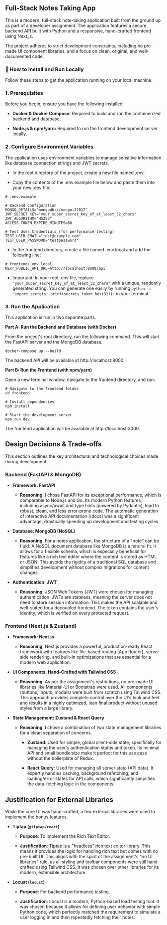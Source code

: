 ## Full-Stack Notes Taking App
This is a modern, full-stack note-taking application built from the ground up as part of a developer assignment. The application features a secure backend API built with Python and a responsive, hand-crafted frontend using Next.js.

The project adheres to strict development constraints, including no pre-made UI component libraries, and a focus on clean, original, and well-documented code.

### **🚀 How to Install and Run Locally**
Follow these steps to get the application running on your local machine.

### 1. Prerequisites

Before you begin, ensure you have the following installed:

- **Docker & Docker Compose:** Required to build and run the containerized backend and database.

- **Node.js & npm/yarn:** Required to run the frontend development server locally.

### 2. Configure Environment Variables

The application uses environment variables to manage sensitive information like database connection strings and JWT secrets.

- In the root directory of the project, create a new file named .env.

- Copy the contents of the .env.example file below and paste them into your new .env file.
```
# .env.example

# Backend Configuration
MONGO_DETAILS="mongodb://mongo:27017"
JWT_SECRET_KEY="your_super_secret_key_of_at_least_32_chars"
JWT_ALGORITHM="HS256"
ACCESS_TOKEN_EXPIRE_MINUTES=60

# Test User Credentials (for performance testing)
TEST_USER_EMAIL="test@example.com"
TEST_USER_PASSWORD="testpassword"
```

- In the frontend directory, create a file named .env.local and add the following line:
```
# frontend/.env.local
NEXT_PUBLIC_API_URL=http://localhost:8000/api
```
- Important: In your root .env file, replace ```"your_super_secret_key_of_at_least_32_chars"``` with a unique, randomly generated string. You can generate one easily by running ```python -c 'import secrets; print(secrets.token_hex(32))'``` in your terminal.

### 3. Run the Application
This application is run in two separate parts.

**Part A: Run the Backend and Database (with Docker)**

From the project's root directory, run the following command. This will start the FastAPI server and the MongoDB database.
```
docker-compose up --build
```
The backend API will be available at http://localhost:8000.

**Part B: Run the Frontend (with npm/yarn)**

Open a new terminal window, navigate to the frontend directory, and run:
```
# Navigate to the frontend folder
cd frontend

# Install dependencies
npm install

# Start the development server
npm run dev
```
The frontend application will be available at http://localhost:3000.

## Design Decisions & Trade-offs
This section outlines the key architectural and technological choices made during development.

### Backend (FastAPI & MongoDB)
- **Framework: FastAPI**

    - **Reasoning**: I chose FastAPI for its exceptional performance, which is comparable to Node.js and Go. Its modern Python features, including async/await and type hints (powered by Pydantic), lead to robust, clean, and less error-prone code. The automatic generation of interactive API documentation (/docs) was a significant advantage, drastically speeding up development and testing cycles.

- **Database: MongoDB (NoSQL)**

    - **Reasoning**: For a notes application, the structure of a "note" can be fluid. A NoSQL document database like MongoDB is a natural fit. It allows for a flexible schema, which is especially beneficial for features like a rich text editor where the content is stored as HTML or JSON. This avoids the rigidity of a traditional SQL database and simplifies development without complex migrations for content changes.

- **Authentication: JWT**

    - **Reasoning**: JSON Web Tokens (JWT) were chosen for managing authentication. JWTs are stateless, meaning the server does not need to store session information. This makes the API scalable and well-suited for a decoupled frontend. The token contains the user's identity, which is verified on every protected request.

### Frontend (Next.js & Zustand)
- **Framework: Next.js**

    - **Reasoning**: Next.js provides a powerful, production-ready React framework with features like file-based routing (App Router), server-side rendering, and built-in optimizations that are essential for a modern web application.

- **UI Components: Hand-Crafted with Tailwind CSS**

    - **Reasoning**: As per the assignment's restrictions, no pre-made UI libraries like Material-UI or Bootstrap were used. All components (buttons, inputs, modals) were built from scratch using Tailwind CSS. This approach provides complete control over the UI's look and feel and results in a highly optimized, lean final product without unused styles from a large library.

- **State Management: Zustand & React Query**

    - **Reasoning**: I chose a combination of two state management libraries for a clean separation of concerns.

        - **Zustand**: Used for simple, global client-side state, specifically for managing the user's authentication status and token. Its minimal API and small bundle size make it perfect for this use case without the boilerplate of Redux.

        - **React Query**: Used for managing all server state (API data). It expertly handles caching, background refetching, and loading/error states for API calls, which significantly simplifies the data-fetching logic in the components.

## Justification for External Libraries
While the core UI was hand-crafted, a few external libraries were used to implement the bonus features.

- **Tiptap (```@tiptap/react```)**

    - **Purpose**: To implement the Rich Text Editor.

    - **Justification**: Tiptap is a "headless" rich text editor library. This means it provides the logic for handling rich text but comes with no pre-built UI. This aligns with the spirit of the assignment's "no UI libraries" rule, as all styling and toolbar components were still hand-crafted using Tailwind CSS. It was chosen over other libraries for its modern, extensible architecture.

- **Locust (```locust```)**

    - **Purpose**: For backend performance testing.

    - **Justification**: Locust is a modern, Python-based load testing tool. It was chosen because it allows for defining user behavior with simple Python code, which perfectly matched the requirement to simulate a user logging in and then repeatedly fetching their notes.